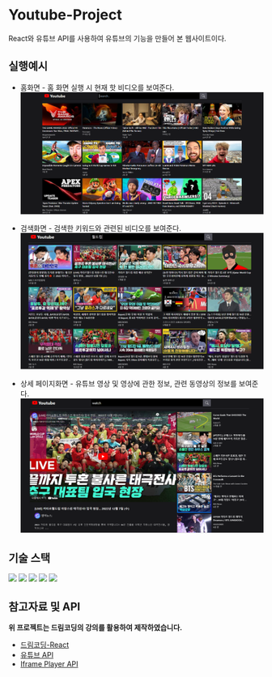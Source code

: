 # Youtube-Project

React와 유튜브 API를 사용하여 유튜브의 기능을 만들어 본 웹사이트이다.

## 실행예시

- 홈화면 - 홈 화면 실행 시 현재 핫 비디오를 보여준다.
  ![홈화면](img/home.PNG)

- 검색화면 - 검색한 키워드와 관련된 비디오를 보여준다.
  ![검색화면](img/search.PNG)

- 상세 페이지화면 - 유튜브 영상 및 영상에 관한 정보, 관련 동영상의 정보를 보여준다.
  ![상세페이지화면](img/detail.PNG)

## 기술 스택

  <img src="https://img.shields.io/badge/react-61DAFB?style=for-the-badge&logo=react&logoColor=black">
  <img src="https://img.shields.io/badge/css-1572B6?style=for-the-badge&logo=css3&logoColor=white">
  <img src="https://img.shields.io/badge/javascript-F7DF1E?style=for-the-badge&logo=javascript&logoColor=black">

  <img src="https://img.shields.io/badge/git-F05032?style=for-the-badge&logo=git&logoColor=white">
  <img src="https://img.shields.io/badge/github-181717?style=for-the-badge&logo=github&logoColor=white">

## 참고자료 및 API

**위 프로젝트는 드림코딩의 강의를 활용하여 제작하였습니다.**

- [드림코딩-React](https://academy.dream-coding.com/courses/react)
- [유튜브 API](https://developers.google.com/youtube/v3/getting-started?hl=ko)
- [Iframe Player API](https://developers.google.com/youtube/iframe_api_reference)
